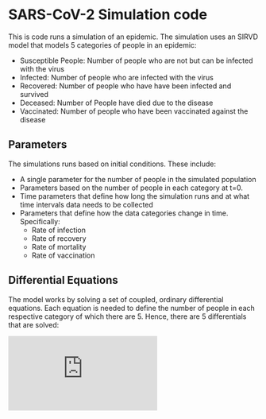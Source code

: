 # SARS-CoV-2 Simulation code
This is code runs a simulation of an epidemic. The simulation uses an SIRVD model that models 5 categories of people in an epidemic:
- Susceptible People: Number of people who are not but can be infected with the virus 
- Infected: Number of people who are infected with the virus
- Recovered: Number of people who have have been infected and survived
- Deceased: Number of People have died due to the disease
- Vaccinated: Number of people who have been vaccinated against the disease
## Parameters
The simulations runs based on initial conditions. These include:
- A single parameter for the number of people in the simulated population
- Parameters based on the number of people in each  category at t=0.
- Time parameters that define how long the simulation runs and at what time intervals data needs to be collected
- Parameters that define how the data categories change in time. Specifically:
	- Rate of infection
	- Rate of recovery
	- Rate of mortality
	- Rate of vaccination
## Differential Equations
The model works by solving a set of coupled, ordinary differential equations. Each equation is needed to define the number of people in each respective category of which there are 5. Hence, there are 5 differentials that are solved:

![\Large x=\frac{-b\pm\sqrt{b^2-4ac}}{2a}](https://latex.codecogs.com/gif.latex?%5Cdpi%7B300%7D%20%5Cbegin%7Baligned%7D%20%5Cfrac%7BdS%7D%7Bdt%7D%20%26%3D%20-%5Cfrac%7B%5Cbeta%20SI%7D%7BN%7D%20-v%28t%29%20%5C%5C%20%5Cvspace%7B1mm%7D%20%5Cfrac%7BdI%7D%7Bdt%7D%20%26%3D%20%5Cfrac%7B%5Cbeta%20SI%7D%7BN%7D%20-%20%5Cmu%20I%20-%20%5Cgamma%20I%5C%5C%20%5Cvspace%7B1mm%7D%20%5Cfrac%7BdR%7D%7Bdt%7D%20%26%3D%20%5Cgamma%20I%5C%5C%20%5Cvspace%7B1mm%7D%20%5Cfrac%7BdV%7D%7Bdt%7D%20%26%3D%20v%28t%29%29%5C%5C%20%5Cvspace%7B1mm%7D%20%5Cfrac%7BdD%7D%7Bdt%7D%20%26%3D%20%5Cmu%20I%20%5Cend%7Baligned%7D)

